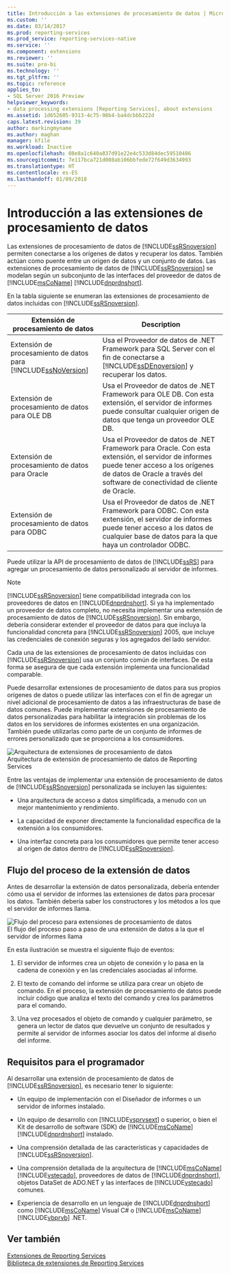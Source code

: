 ```yaml
---
title: Introducción a las extensiones de procesamiento de datos | Microsoft Docs
ms.custom: ''
ms.date: 03/14/2017
ms.prod: reporting-services
ms.prod_service: reporting-services-native
ms.service: ''
ms.component: extensions
ms.reviewer: ''
ms.suite: pro-bi
ms.technology: ''
ms.tgt_pltfrm: ''
ms.topic: reference
applies_to:
- SQL Server 2016 Preview
helpviewer_keywords:
- data processing extensions [Reporting Services], about extensions
ms.assetid: 1d652605-9313-4c75-98b4-ba4dcbbb222d
caps.latest.revision: 39
author: markingmyname
ms.author: maghan
manager: kfile
ms.workload: Inactive
ms.openlocfilehash: 08e8a1c640a837d91e22e4c533d84dec59510486
ms.sourcegitcommit: 7e117bca721d008ab106bbfede72f649d3634993
ms.translationtype: HT
ms.contentlocale: es-ES
ms.lasthandoff: 01/09/2018
---
```

# <a name="data-processing-extensions-overview"></a>Introducción a las extensiones de procesamiento de datos
  Las extensiones de procesamiento de datos de [!INCLUDE[ssRSnoversion](../../../includes/ssrsnoversion-md.md)] permiten conectarse a los orígenes de datos y recuperar los datos. También actúan como puente entre un origen de datos y un conjunto de datos. Las extensiones de procesamiento de datos de [!INCLUDE[ssRSnoversion](../../../includes/ssrsnoversion-md.md)] se modelan según un subconjunto de las interfaces del proveedor de datos de [!INCLUDE[msCoName](../../../includes/msconame-md.md)] [!INCLUDE[dnprdnshort](../../../includes/dnprdnshort-md.md)].  
  
 En la tabla siguiente se enumeran las extensiones de procesamiento de datos incluidas con [!INCLUDE[ssRSnoversion](../../../includes/ssrsnoversion-md.md)].  
  
|Extensión de procesamiento de datos|Description|  
|-------------------------------|-----------------|  
|Extensión de procesamiento de datos para [!INCLUDE[ssNoVersion](../../../includes/ssnoversion-md.md)]|Usa el Proveedor de datos de .NET Framework para SQL Server con el fin de conectarse a [!INCLUDE[ssDEnoversion](../../../includes/ssdenoversion-md.md)] y recuperar los datos.|  
|Extensión de procesamiento de datos para OLE DB|Usa el Proveedor de datos de .NET Framework para OLE DB. Con esta extensión, el servidor de informes puede consultar cualquier origen de datos que tenga un proveedor OLE DB.|  
|Extensión de procesamiento de datos para Oracle|Usa el Proveedor de datos de .NET Framework para Oracle. Con esta extensión, el servidor de informes puede tener acceso a los orígenes de datos de Oracle a través del software de conectividad de cliente de Oracle.|  
|Extensión de procesamiento de datos para ODBC|Usa el Proveedor de datos de .NET Framework para ODBC. Con esta extensión, el servidor de informes puede tener acceso a los datos de cualquier base de datos para la que haya un controlador ODBC.|  
  
 Puede utilizar la API de procesamiento de datos de [!INCLUDE[ssRS](../../../includes/ssrs-md.md)] para agregar un procesamiento de datos personalizado al servidor de informes.  
  
> [!NOTE]  
>  [!INCLUDE[ssRSnoversion](../../../includes/ssrsnoversion-md.md)] tiene compatibilidad integrada con los proveedores de datos en [!INCLUDE[dnprdnshort](../../../includes/dnprdnshort-md.md)]. Si ya ha implementado un proveedor de datos completo, no necesita implementar una extensión de procesamiento de datos de [!INCLUDE[ssRSnoversion](../../../includes/ssrsnoversion-md.md)]. Sin embargo, debería considerar extender el proveedor de datos para que incluya la funcionalidad concreta para [!INCLUDE[ssRSnoversion](../../../includes/ssrsnoversion-md.md)] 2005, que incluye las credenciales de conexión seguras y los agregados del lado servidor.  
  
 Cada una de las extensiones de procesamiento de datos incluidas con [!INCLUDE[ssRSnoversion](../../../includes/ssrsnoversion-md.md)] usa un conjunto común de interfaces. De esta forma se asegura de que cada extensión implementa una funcionalidad comparable.  
  
 Puede desarrollar extensiones de procesamiento de datos para sus propios orígenes de datos o puede utilizar las interfaces con el fin de agregar un nivel adicional de procesamiento de datos a las infraestructuras de base de datos comunes. Puede implementar extensiones de procesamiento de datos personalizadas para habilitar la integración sin problemas de los datos en los servidores de informes existentes en una organización. También puede utilizarlas como parte de un conjunto de informes de errores personalizado que se proporciona a los consumidores.  
  
 ![Arquitectura de extensiones de procesamiento de datos](../../../reporting-services/extensions/data-processing/media/bk-dataprocess-extensions.gif "Arquitectura de extensiones de procesamiento de datos")  
Arquitectura de extensión de procesamiento de datos de Reporting Services  
  
 Entre las ventajas de implementar una extensión de procesamiento de datos de [!INCLUDE[ssRSnoversion](../../../includes/ssrsnoversion-md.md)] personalizada se incluyen las siguientes:  
  
-   Una arquitectura de acceso a datos simplificada, a menudo con un mejor mantenimiento y rendimiento.  
  
-   La capacidad de exponer directamente la funcionalidad específica de la extensión a los consumidores.  
  
-   Una interfaz concreta para los consumidores que permite tener acceso al origen de datos dentro de [!INCLUDE[ssRSnoversion](../../../includes/ssrsnoversion-md.md)].  
  
## <a name="data-extension-process-flow"></a>Flujo del proceso de la extensión de datos  
 Antes de desarrollar la extensión de datos personalizada, debería entender cómo usa el servidor de informes las extensiones de datos para procesar los datos. También debería saber los constructores y los métodos a los que el servidor de informes llama.  
  
 ![Flujo del proceso para extensiones de procesamiento de datos](../../../reporting-services/extensions/data-processing/media/bk-ext-01.gif "Flujo del proceso para extensiones de procesamiento de datos")  
El flujo del proceso paso a paso de una extensión de datos a la que el servidor de informes llama  
  
 En esta ilustración se muestra el siguiente flujo de eventos:  
  
1.  El servidor de informes crea un objeto de conexión y lo pasa en la cadena de conexión y en las credenciales asociadas al informe.  
  
2.  El texto de comando del informe se utiliza para crear un objeto de comando. En el proceso, la extensión de procesamiento de datos puede incluir código que analiza el texto del comando y crea los parámetros para el comando.  
  
3.  Una vez procesados el objeto de comando y cualquier parámetro, se genera un lector de datos que devuelve un conjunto de resultados y permite al servidor de informes asociar los datos del informe al diseño del informe.  
  
## <a name="developer-requirements"></a>Requisitos para el programador  
 Al desarrollar una extensión de procesamiento de datos de [!INCLUDE[ssRSnoversion](../../../includes/ssrsnoversion-md.md)], es necesario tener lo siguiente:  
  
-   Un equipo de implementación con el Diseñador de informes o un servidor de informes instalado.  
  
-   Un equipo de desarrollo con [!INCLUDE[vsprvsext](../../../includes/vsprvsext-md.md)] o superior, o bien el Kit de desarrollo de software (SDK) de [!INCLUDE[msCoName](../../../includes/msconame-md.md)] [!INCLUDE[dnprdnshort](../../../includes/dnprdnshort-md.md)] instalado.  
  
-   Una comprensión detallada de las características y capacidades de [!INCLUDE[ssRSnoversion](../../../includes/ssrsnoversion-md.md)].  
  
-   Una comprensión detallada de la arquitectura de [!INCLUDE[msCoName](../../../includes/msconame-md.md)] [!INCLUDE[vstecado](../../../includes/vstecado-md.md)], proveedores de datos de [!INCLUDE[dnprdnshort](../../../includes/dnprdnshort-md.md)], objetos DataSet de ADO.NET y las interfaces de [!INCLUDE[vstecado](../../../includes/vstecado-md.md)] comunes.  
  
-   Experiencia de desarrollo en un lenguaje de [!INCLUDE[dnprdnshort](../../../includes/dnprdnshort-md.md)] como [!INCLUDE[msCoName](../../../includes/msconame-md.md)] Visual C# o [!INCLUDE[msCoName](../../../includes/msconame-md.md)] [!INCLUDE[vbprvb](../../../includes/vbprvb-md.md)] .NET.  
  
## <a name="see-also"></a>Ver también  
 [Extensiones de Reporting Services](../../../reporting-services/extensions/reporting-services-extensions.md)   
 [Biblioteca de extensiones de Reporting Services](../../../reporting-services/extensions/reporting-services-extension-library.md)  
  
  
